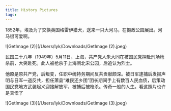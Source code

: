 ```yaml
---
title: History Pictures
tags:
---
```


1852年，埃及为了交换英国格雷伊猎犬，送来一只大河马，在摄政公园展出。河马很可爱啊。 

![GetImage (2)](/Users/lyk/Downloads/GetImage (2).jpeg)



民国三十八年（1949年）5月11日，上海，共产党人朱大同在被国民党押赴刑场枪杀前，大笑赴死。此人被枪杀于上海闸北宋公园，后追认为烈士。 

他原是原共产党，后叛变，任职中统特务期间反共贡献颇深。被日军逮捕后发报声明与日军一道反共，担任萧县“难民还乡团”团长期间手上有数百人民血债，后策动国民党地方武装起义迎接解放军，被捕后被枪杀。传奇一般的人生。看这照片也许是真悟了

![GetImage (3)](/Users/lyk/Downloads/GetImage (3).jpeg)
